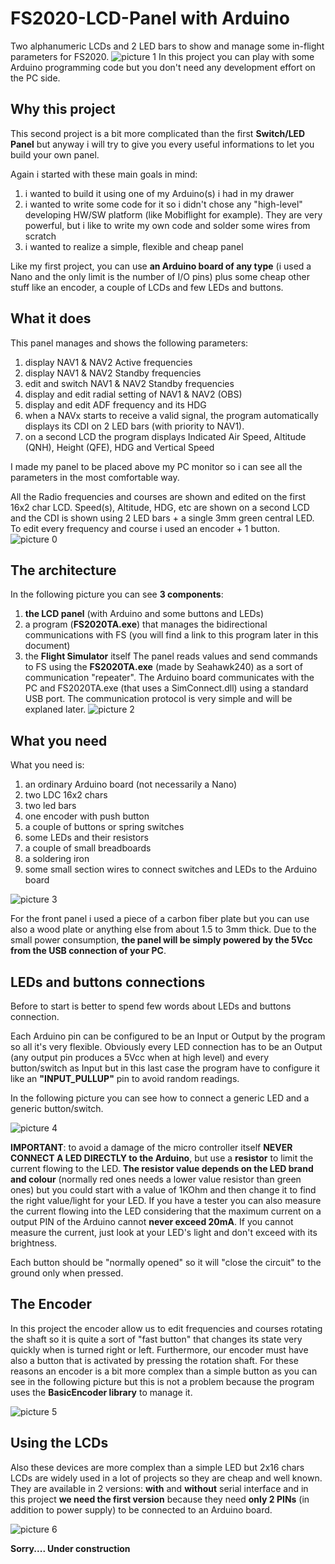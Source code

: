 # FS2020-LCD-Panel with Arduino
Two alphanumeric LCDs and 2 LED bars to show and manage some in-flight parameters for FS2020.
![picture 1](https://user-images.githubusercontent.com/94467184/144686894-c6397e9b-c9e7-4ae6-ac98-a33d2978ecd4.jpg)
In this project you can play with some Arduino programming code but you don't need any development effort on the PC side. 

## **Why this project**
This second project is a bit more complicated than the first **Switch/LED Panel** but anyway i will try to give you every useful informations to let you build your own panel.

Again i started with these main goals in mind:
1. i wanted to build it using one of my Arduino(s) i had in my drawer
2. i wanted to write some code for it so i didn't chose any "high-level" developing HW/SW platform (like Mobiflight for example). They are very powerful, but i like to write my own code and solder some wires from scratch
3. i wanted to realize a simple, flexible and cheap panel

Like my first project, you can use **an Arduino board of any type** (i used a Nano and the only limit is the number of I/O pins) plus some cheap other stuff like an encoder, a couple of LCDs and few LEDs and buttons.

## **What it does**
This panel manages and shows the following parameters:
1. display NAV1 & NAV2 Active frequencies
2. display NAV1 & NAV2 Standby frequencies
3. edit and switch NAV1 & NAV2 Standby frequencies
4. display and edit radial setting of NAV1 & NAV2 (OBS)
5. display and edit ADF frequency and its HDG
6. when a NAVx starts to receive a valid signal, the program automatically displays its CDI on 2 LED bars (with priority to NAV1).
7. on a second LCD the program displays Indicated Air Speed, Altitude (QNH), Height (QFE), HDG and Vertical Speed

I made my panel to be placed above my PC monitor so i can see all the parameters in the most comfortable way.

All the Radio frequencies and courses are shown and edited on the first 16x2 char LCD. Speed(s), Altitude, HDG, etc are shown on a second LCD and the CDI is shown using 2 LED bars + a single 3mm green central LED.
To edit every frequency and course i used an encoder + 1 button.
![picture 0](https://user-images.githubusercontent.com/94467184/144687184-f3bc54db-0105-41a0-8961-6876fe6753f5.jpg)


## **The architecture**
In the following picture you can see **3 components**:

1. **the LCD panel** (with Arduino and some buttons and LEDs)
2. a program (**FS2020TA.exe**) that manages the bidirectional communications with FS (you will find a link to this program later in this document)
3. the **Flight Simulator** itself
The panel reads values and send commands to FS using the **FS2020TA.exe** (made by Seahawk240) as a sort of communication "repeater". The Arduino board communicates with the PC and FS2020TA.exe (that uses a SimConnect.dll) using a standard USB port. The communication protocol is very simple and will be explaned later.
![picture 2](https://user-images.githubusercontent.com/94467184/144688653-83b6088f-c166-4de2-abef-9cad8941791a.jpg)

## **What you need**
What you need is:

1. an ordinary Arduino board (not necessarily a Nano)
2. two LDC 16x2 chars
3. two led bars 
4. one encoder with push button
5. a couple of buttons or spring switches
6. some LEDs and their resistors
7. a couple of small breadboards
8. a soldering iron
9. some small section wires to connect switches and LEDs to the Arduino board

![picture 3](https://user-images.githubusercontent.com/94467184/144688952-f0fa672a-c81d-4e6d-84a0-019ed829cc10.jpg)

For the front panel i used a piece of a carbon fiber plate but you can use also a wood plate or anything else from about 1.5 to 3mm thick.
Due to the small power consumption, **the panel will be simply powered by the 5Vcc from the USB connection of your PC**.

## **LEDs and buttons connections**
Before to start is better to spend few words about LEDs and buttons connection.

Each Arduino pin can be configured to be an Input or Output by the program so all it's very flexible. Obviously every LED connection has to be an Output (any output pin produces a 5Vcc when at high level) and every button/switch as Input but in this last case the program have to configure it like an **"INPUT_PULLUP"** pin to avoid random readings.

In the following picture you can see how to connect a generic LED and a generic button/switch.

![picture 4](https://user-images.githubusercontent.com/94467184/144689525-0ceccac7-b2d9-435a-b5f5-9f292a1aac2a.jpg)

**IMPORTANT**: to avoid a damage of the micro controller itself **NEVER CONNECT A LED DIRECTLY to the Arduino**, but use a **resistor** to limit the current flowing to the LED. **The resistor value depends on the LED brand and colour** (normally red ones needs a lower value resistor than green ones) but you could start with a value of 1KOhm and then change it to find the right value/light for your LED. If you have a tester you can also measure the current flowing into the LED considering that the maximum current on a output PIN of the Arduino cannot **never exceed 20mA**. If you cannot measure the current, just look at your LED's light and don't exceed with its brightness.

Each button should be "normally opened" so it will "close the circuit" to the ground only when pressed.

## **The Encoder**
In this project the encoder allow us to edit frequencies and courses rotating the shaft so it is quite a sort of "fast button" that changes its state very quickly when is turned right or left. Furthermore, our encoder must have also a button that is activated by pressing the rotation shaft. For these reasons an encoder is a bit more complex than a simple button as you can see in the following picture but this is not a problem because the program uses the **BasicEncoder library** to manage it.

![picture 5](https://user-images.githubusercontent.com/94467184/144690024-96a5ee97-b932-485a-949e-6504f55dfdcd.jpg)

## **Using the LCDs**
Also these devices are more complex than a simple LED but 2x16 chars LCDs are widely used in a lot of projects so they are cheap and well known. They are available in 2 versions: **with** and **without** serial interface and in this project **we need the first version** because they need **only 2 PINs** (in addition to power supply) to be connected to an Arduino board.

![picture 6](https://user-images.githubusercontent.com/94467184/144691093-544582cf-7d3e-490a-b2f9-4e852264e4de.jpg)



**Sorry.... Under construction**
